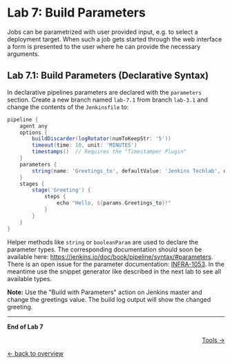 Lab 7: Build Parameters
=======================

Jobs can be parametrized with user provided input, e.g. to select a deployment target.
When such a job gets started through the web interface a form is presented to the user
where he can provide the necessary arguments.

Lab 7.1: Build Parameters (Declarative Syntax)
-----------------------------------------------

In declarative pipelines parameters are declared with the ``parameters`` section.
Create a new branch named ``lab-7.1`` from branch ``lab-3.1`` and change the contents of the ``Jenkinsfile`` to:

```groovy
pipeline {
    agent any
    options {
        buildDiscarder(logRotator(numToKeepStr: '5'))
        timeout(time: 10, unit: 'MINUTES')
        timestamps()  // Requires the "Timestamper Plugin"
    }
    parameters {
        string(name: 'Greetings_to', defaultValue: 'Jenkins Techlab', description: 'Who to greet?')
    }
    stages {
        stage('Greeting') {
            steps {
                echo "Hello, ${params.Greetings_to}!"
            }
        }
    }
}
```

Helper methods like ``string`` or ``booleanParam`` are used to declare the parameter types.
The corresponding documentation should soon be available here: <https://jenkins.io/doc/book/pipeline/syntax/#parameters>.
There is an open issue for the parameter documentation: [INFRA-1053](https://issues.jenkins-ci.org/browse/INFRA-1053).
In the meantime use the snippet generator like described in the next lab to see all available types.

**Note:** Use the "Build with Parameters" action on Jenkins master and change the greetings value. The build log output will show the changed greeting.

---

**End of Lab 7**

<p width="100px" align="right"><a href="08_tools.md">Tools →</a></p>

[← back to overview](../README.md)
